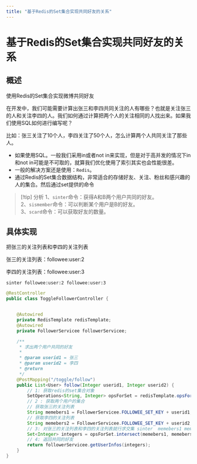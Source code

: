 ```yaml
---
title: "基于Redis的Set集合实现共同好友的关系"
---
```


# 基于Redis的Set集合实现共同好友的关系


## 概述

使用Redis的Set集合实现微博共同好友

在开发中，我们可能需要计算出张三和李四共同关注的人有哪些？也就是关注张三的人和关注李四的人。我们如何通过计算把两个人的关注相同的人找出来。如果我们使用SQL如何进行编写呢？

比如：张三关注了10个人，李四关注了50个人，怎么计算两个人共同关注了那些人。

- 如果使用SQL。一般我们采用in或者not in来实现，但是对于高并发的情况下in和not in可能是不可取的，就算我们优化使用了索引其实也会性能很差。
- 一般的解决方案还是使用：`Redis`。
- 通过Redis的Set集合数据结构，非常适合的存储好友、关注、粉丝和感兴趣的人的集合。然后通过set提供的命令

> [!tip] 分析
> 1、`sinter`命令：获得A和B两个用户共同的好友。<br/>
> 2、`sismember`命令：可以判断某个用户是B的好友。<br/>
> 3、`scard`命令：可以获取好友的数量。


## 具体实现


把张三的关注列表和李四的关注列表

张三的关注列表：followee:user:2

李四的关注列表：followee:user:3

```shell
sinter followee:user:2 followee:user:3
```



```java
@RestController
public class ToggleFollowerController {


    @Autowired
    private RedisTemplate redisTemplate;
    @Autowired
    private FollowerServicee followerServicee;

    /**
     * 求出两个用户共同的好友
     *
     * @param userid1 = 张三
     * @param userid2 = 李四
     * @return
     */
    @PostMapping("/toggle/follow")
    public List<User> follow(Integer userid1, Integer userid2) {
        // 1: 获取redis的set集合对象
        SetOperations<String, Integer> opsForSet = redisTemplate.opsForSet();
        // 2 : 获取两个用户的集合
        // 获取张三的关注列表
        String memebers1 = FollowerServicee.FOLLOWEE_SET_KEY + userid1;
        // 获取李四的关注列表
        String memebers2 = FollowerServicee.FOLLOWEE_SET_KEY + userid2;
        // 3: 对张三的关注列表和李四的关注列表就行求交集 sinter  memebers1 memebers2
        Set<Integer> integers = opsForSet.intersect(memebers1, memebers2);
        // 4: 返回共同的好友
        return followerServicee.getUserInfos(integers);
    }
}
```
